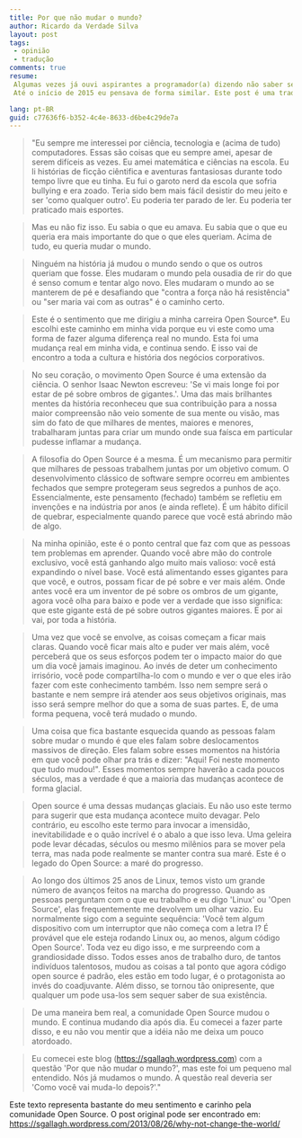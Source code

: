 ```yaml
---
title: Por que não mudar o mundo?
author: Ricardo da Verdade Silva
layout: post
tags:
 - opinião
 - tradução
comments: true
resume:
 Algumas vezes já ouvi aspirantes a programador(a) dizendo não saber se querem ser realmente programadores por achar que com programação a única coisa que você vai fazer na vida é enriquecer algum empresário.
 Até o início de 2015 eu pensava de forma similar. Este post é uma tradução livre do post de Stephen Gallagher que mostra como é possível mudar o mundo com programação.

lang: pt-BR
guid: c77636f6-b352-4c4e-8633-d6be4c29de7a
---
```


> "Eu sempre me interessei por ciência, tecnologia e (acima de tudo) computadores. Essas são coisas que eu sempre amei, apesar de serem difíceis as vezes. Eu amei matemática e ciências na escola. Eu li histórias de ficção ciêntifica e aventuras fantasiosas durante todo tempo livre que eu tinha. Eu fui o garoto nerd da escola que sofria bullying e era zoado. Teria sido bem mais fácil desistir do meu jeito e ser 'como qualquer outro'. Eu poderia ter parado de ler. Eu poderia ter praticado mais esportes.

> Mas eu não fiz isso. Eu sabia o que eu amava. Eu sabia que o que eu queria era mais importante do que o que eles queriam. Acima de tudo, eu queria mudar o mundo.

> Ninguém na história já mudou o mundo sendo o que os outros queriam que fosse. Eles mudaram o mundo pela ousadia de rir do que é senso comum e tentar algo novo. Eles mudaram o mundo ao se manterem de pé e desafiando que "contra a força não há resistência" ou "ser maria vai com as outras" é o caminho certo.

> Este é o sentimento que me dirigiu a minha carreira Open Source*. Eu escolhi este caminho em minha vida porque eu vi este como uma forma de fazer alguma diferença real no mundo. Esta foi uma mudança real em minha vida, e continua sendo. E isso vai de encontro a toda a cultura e história dos negócios corporativos.

> No seu coração, o movimento Open Source é uma extensão da ciência. O senhor Isaac Newton escreveu: 'Se vi mais longe foi por estar de pé sobre ombros de gigantes.'. Uma das mais brilhantes mentes da história reconheceu que sua contribuição para a nossa maior compreensão não veio somente de sua mente ou visão, mas sim do fato de que milhares de mentes, maiores e menores, trabalharam juntas para criar um mundo onde sua faísca em particular pudesse inflamar a mudança.

> A filosofia do Open Source é a mesma. É um mecanismo para permitir que milhares de pessoas trabalhem juntas por um objetivo comum. O desenvolvimento clássico de software sempre ocorreu em ambientes fechados que sempre protegeram seus segredos a punhos de aço. Essencialmente, este pensamento (fechado) também se refletiu em invenções e na indústria por anos (e ainda reflete). É um hábito difícil de quebrar, especialmente quando parece que você está abrindo mão de algo.

> Na minha opinião, este é o ponto central que faz com que as pessoas tem problemas em aprender. Quando você abre mão do controle exclusivo, você está ganhando algo muito mais valioso: você está expandindo o nível base. Você está alimentando esses gigantes para que você, e outros, possam ficar de pé sobre e ver mais além. Onde antes você era um inventor de pé sobre os ombros de um gigante, agora você olha para baixo e pode ver a verdade que isso significa: que este gigante está de pé sobre outros gigantes maiores. E por ai vai, por toda a história.

> Uma vez que você se envolve, as coisas começam a ficar mais claras. Quando você ficar mais alto e puder ver mais além, você perceberá que os seus esforços podem ter o impacto maior do que um dia você jamais imaginou. Ao invés de deter um conhecimento irrisório, você pode compartilha-lo com o mundo e ver o que eles irão fazer com este conhecimento também. Isso nem sempre será o bastante e nem sempre irá atender aos seus objetivos originais, mas isso será sempre melhor do que a soma de suas partes. E, de uma forma pequena, você terá mudado o mundo.

> Uma coisa que fica bastante esquecida quando as pessoas falam sobre mudar o mundo é que eles falam sobre deslocamentos massivos de direção. Eles falam sobre esses momentos na história em que você pode olhar pra trás e dizer: "Aqui! Foi neste momento que tudo mudou!". Esses momentos sempre haverão a cada poucos séculos, mas a verdade é que a maioria das mudanças acontece de forma glacial.

> Open source é uma dessas mudanças glaciais. Eu não uso este termo para sugerir que esta mudança acontece muito devagar. Pelo contrário, eu escolho este termo para invocar a imensidão, inevitabilidade e o quão incrível é o abalo a que isso leva. Uma geleira pode levar décadas, séculos ou mesmo milênios para se mover pela terra, mas nada pode realmente se manter contra sua maré. Este é o legado do Open Source: a maré do progresso.

> Ao longo dos últimos 25 anos de Linux, temos visto um grande número de avanços feitos na marcha do progresso. Quando as pessoas perguntam com o que eu trabalho e eu digo 'Linux' ou 'Open Source', elas frequentemente me devolvem um olhar vazio. Eu normalmente sigo com a seguinte sequência: 'Você tem algum dispositivo com um interruptor que não começa com a letra I? É provável que ele esteja rodando Linux ou, ao menos, algum código Open Source'. Toda vez eu digo isso, e me surpreendo com a grandiosidade disso. Todos esses anos de trabalho duro, de tantos indivíduos talentosos, mudou as coisas a tal ponto que agora código open source é padrão, eles estão em todo lugar, é o protagonista ao invés do coadjuvante. Além disso, se tornou tão onipresente, que qualquer um pode usa-los sem sequer saber de sua existência.

> De uma maneira bem real, a comunidade Open Source mudou o mundo. E continua mudando dia após dia. Eu comecei a fazer parte disso, e eu não vou mentir que a idéia não me deixa um pouco atordoado.

> Eu comecei este blog (https://sgallagh.wordpress.com) com a questão 'Por que não mudar o mundo?', mas este foi um pequeno mal entendido. Nós já mudamos o mundo. A questão real deveria ser 'Como você vai muda-lo depois?'."

Este texto representa bastante do meu sentimento e carinho pela comunidade Open Source. O post original pode ser encontrado em: https://sgallagh.wordpress.com/2013/08/26/why-not-change-the-world/
